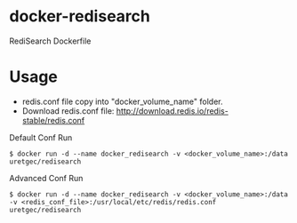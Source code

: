 # docker-redisearch
RediSearch Dockerfile

# Usage
- redis.conf file copy into "docker_volume_name" folder.
- Download redis.conf file: http://download.redis.io/redis-stable/redis.conf

Default Conf Run
```
$ docker run -d --name docker_redisearch -v <docker_volume_name>:/data uretgec/redisearch
```

Advanced Conf Run
```
$ docker run -d --name docker_redisearch -v <docker_volume_name>:/data -v <redis_conf_file>:/usr/local/etc/redis/redis.conf uretgec/redisearch
```

